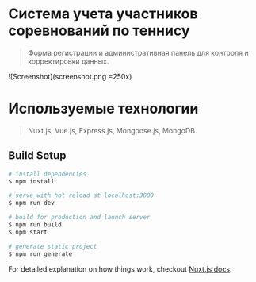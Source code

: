 # Система учета участников соревнований по теннису

> Форма регистрации и административная панель для контроля и корректировки данных.

![Screenshot](screenshot.png =250x)

# Используемые технологии

> Nuxt.js, Vue.js, Express.js, Mongoose.js, MongoDB.


## Build Setup

``` bash
# install dependencies
$ npm install

# serve with hot reload at localhost:3000
$ npm run dev

# build for production and launch server
$ npm run build
$ npm start

# generate static project
$ npm run generate
```

For detailed explanation on how things work, checkout [Nuxt.js docs](https://nuxtjs.org).
